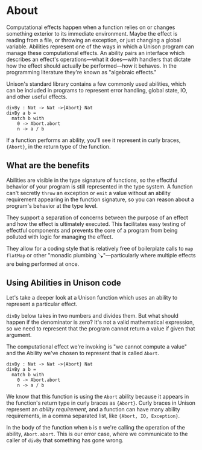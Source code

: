# About

Computational effects happen when a function relies on or changes something exterior to its immediate environment. Maybe the effect is reading from a file, or throwing an exception, or just changing a global variable. Abilities represent one of the ways in which a Unison program can manage these computational effects. An ability pairs an interface which describes an effect's operations—what it does—with handlers that dictate how the effect should actually be performed—how it behaves. In the programming literature they're known as "algebraic effects."

Unison's standard library contains a few commonly used abilities, which can be included in programs to represent error handling, global state, IO, and other useful effects.

```
divBy : Nat -> Nat ->{Abort} Nat
divBy a b =
  match b with
    0 -> Abort.abort
    n -> a / b
```

If a function performs an ability, you'll see it represent in curly braces, `{Abort}`, in the return type of the function.

## What are the benefits

Abilities are visible in the type signature of functions, so the effectful behavior of your program is still represented in the type system. A function can't secretly `throw` an exception or `emit` a value without an ability requirement appearing in the function signature, so you can reason about a program's behavior at the type level.

They support a separation of concerns between the purpose of an effect and how the effect is ultimately executed. This facilitates easy testing of effectful components and prevents the core of a program from being polluted with logic for managing the effect.

They allow for a coding style that is relatively free of boilerplate calls to `map` `flatMap` or other  "monadic plumbing 🪠"—particularly where multiple effects are being performed at once.

## Using Abilities in Unison code

Let's take a deeper look at a Unison function which uses an ability to represent a particular effect.

`divBy` below takes in two numbers and divides them. But what should happen if the denominator is zero? It's not a valid mathematical expression, so we need to represent that the program cannot return a value if given that argument.

The computational effect we're invoking is "we cannot compute a value" and the Ability we've chosen to represent that is called `Abort`.

```
divBy : Nat -> Nat ->{Abort} Nat
divBy a b =
  match b with
    0 -> Abort.abort
    n -> a / b
```

We know that this function is using the `Abort` ability because it appears in the function's return type in curly braces as `{Abort}`. Curly braces in Unison represent an _ability requirement_, and a function can have many ability requirements, in a comma separated list, like `{Abort, IO, Exception}`.

In the body of the function when `b` is `0` we're calling the operation of the ability, `Abort.abort`. This is our error case, where we communicate to the caller of `divBy` that something has gone wrong.

